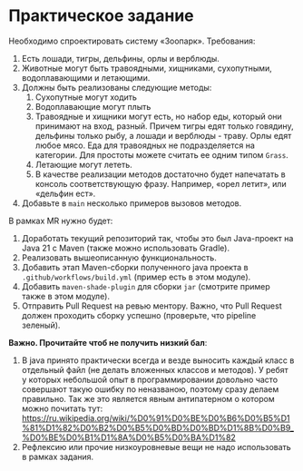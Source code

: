 # Практическое задание

Необходимо спроектировать систему «Зоопарк». Требования:

1. Есть лошади, тигры, дельфины, орлы и верблюды.
2. Животные могут быть травоядными, хищниками, сухопутными, водоплавающими и летающими.
3. Должны быть реализованы следующие методы:
    1. Сухопутные могут ходить
    2. Водоплавающие могут плыть
    3. Травоядные и хищники могут есть, но набор еды, который они принимают на вход, разный. Причем
       тигры едят только говядину, дельфины только рыбу, а лошади и верблюды - траву. Орлы едят любое мясо. 
       Еда для травоядных не подразделяется на категории.
       Для простоты можете считать ее одним типом `Grass`.
    4. Летающие могут лететь.
    5. В качестве реализации методов достаточно будет напечатать в консоль соответствующую фразу.
       Например, «орел летит», или «дельфин ест».
4. Добавьте в `main` несколько примеров вызовов методов.

В рамках MR нужно будет:

1. Доработать текущий репозиторий так, чтобы это был Java-проект на Java 21 с Maven (также можно использовать Gradle).
2. Реализовать вышеописанную функциональность.
3. Добавить этап Maven-сборки полученного java проекта в `.github/workflows/build.yml` (пример есть в этом модуле).
4. Добавить `maven-shade-plugin` для сборки `jar` (смотрите пример также в этом модуле).
5. Отправить Pull Request на ревью ментору. Важно, что Pull Request должен проходить сборку успешно (проверьте, что pipeline зеленый).

**Важно. Прочитайте чтоб не получить низкий бал**:
1. В java принято практически всегда и везде выносить каждый класс в отдельный файл (не делать вложенных классов и методов). У ребят у которых небольшой опыт в программировании довольно часто совершают такую ошибку по неназваною, поэтому сразу делаем правильно. Так же это является явным антипатерном о котором можно почитать тут: https://ru.wikipedia.org/wiki/%D0%91%D0%BE%D0%B6%D0%B5%D1%81%D1%82%D0%B2%D0%B5%D0%BD%D0%BD%D1%8B%D0%B9_%D0%BE%D0%B1%D1%8A%D0%B5%D0%BA%D1%82
2. Рефлексию или прочие низкоуровневые вещи не надо использовать в рамках задания. 